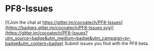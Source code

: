 # PF8-Issues

[![Join the chat at https://gitter.im/cocoatech/PF8-Issues](https://badges.gitter.im/cocoatech/PF8-Issues.svg)](https://gitter.im/cocoatech/PF8-Issues?utm_source=badge&utm_medium=badge&utm_campaign=pr-badge&utm_content=badge)
Submit issues you find with the PF8 beta.
